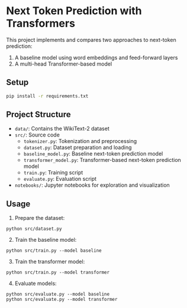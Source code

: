 # Next Token Prediction with Transformers

This project implements and compares two approaches to next-token prediction:
1. A baseline model using word embeddings and feed-forward layers
2. A multi-head Transformer-based model

## Setup

```bash
pip install -r requirements.txt
```

## Project Structure

- `data/`: Contains the WikiText-2 dataset
- `src/`: Source code
  - `tokenizer.py`: Tokenization and preprocessing
  - `dataset.py`: Dataset preparation and loading
  - `baseline_model.py`: Baseline next-token prediction model
  - `transformer_model.py`: Transformer-based next-token prediction model
  - `train.py`: Training script
  - `evaluate.py`: Evaluation script
- `notebooks/`: Jupyter notebooks for exploration and visualization

## Usage

1. Prepare the dataset:
```
python src/dataset.py
```

2. Train the baseline model:
```
python src/train.py --model baseline
```

3. Train the transformer model:
```
python src/train.py --model transformer
```

4. Evaluate models:
```
python src/evaluate.py --model baseline
python src/evaluate.py --model transformer
``` 